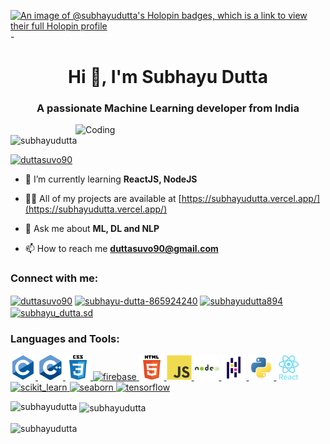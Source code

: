[![An image of @subhayudutta's Holopin badges, which is a link to view their full Holopin profile](https://holopin.me/subhayudutta)](https://holopin.io/@subhayudutta)-

<h1 align="center">Hi 👋, I'm Subhayu Dutta</h1>
<h3 align="center">A passionate Machine Learning developer from India</h3>
<img align="right" alt="Coding" width="400" src="https://cdn.dribbble.com/users/1059583/screenshots/4171367/media/34e69eb61a7bd8dea1c957a8b82605a7.gif">

<p align="left"> <img src="https://komarev.com/ghpvc/?username=subhayudutta&label=Profile%20views&color=0e75b6&style=flat" alt="subhayudutta" /> </p>

<p align="left"> <a href="https://twitter.com/duttasuvo90" target="blank"><img src="https://img.shields.io/twitter/follow/duttasuvo90?logo=twitter&style=for-the-badge" alt="duttasuvo90" /></a> </p>

- 🌱 I’m currently learning **ReactJS, NodeJS**

- 👨‍💻 All of my projects are available at [https://subhayudutta.vercel.app/](https://subhayudutta.vercel.app/)

- 💬 Ask me about **ML, DL and NLP**

- 📫 How to reach me **duttasuvo90@gmail.com**

<h3 align="left">Connect with me:</h3>
<p align="left">
<a href="https://twitter.com/duttasuvo90" target="blank"><img align="center" src="https://raw.githubusercontent.com/rahuldkjain/github-profile-readme-generator/master/src/images/icons/Social/twitter.svg" alt="duttasuvo90" height="30" width="40" /></a>
<a href="https://linkedin.com/in/subhayu-dutta-865924240" target="blank"><img align="center" src="https://raw.githubusercontent.com/rahuldkjain/github-profile-readme-generator/master/src/images/icons/Social/linked-in-alt.svg" alt="subhayu-dutta-865924240" height="30" width="40" /></a>
<a href="https://fb.com/subhayudutta894" target="blank"><img align="center" src="https://raw.githubusercontent.com/rahuldkjain/github-profile-readme-generator/master/src/images/icons/Social/facebook.svg" alt="subhayudutta894" height="30" width="40" /></a>
<a href="https://instagram.com/subhayu_dutta.sd" target="blank"><img align="center" src="https://raw.githubusercontent.com/rahuldkjain/github-profile-readme-generator/master/src/images/icons/Social/instagram.svg" alt="subhayu_dutta.sd" height="30" width="40" /></a>
</p>

<h3 align="left">Languages and Tools:</h3>
<p align="left"> <a href="https://www.cprogramming.com/" target="_blank" rel="noreferrer"> <img src="https://raw.githubusercontent.com/devicons/devicon/master/icons/c/c-original.svg" alt="c" width="40" height="40"/> </a> <a href="https://www.w3schools.com/cpp/" target="_blank" rel="noreferrer"> <img src="https://raw.githubusercontent.com/devicons/devicon/master/icons/cplusplus/cplusplus-original.svg" alt="cplusplus" width="40" height="40"/> </a> <a href="https://www.w3schools.com/css/" target="_blank" rel="noreferrer"> <img src="https://raw.githubusercontent.com/devicons/devicon/master/icons/css3/css3-original-wordmark.svg" alt="css3" width="40" height="40"/> </a> <a href="https://firebase.google.com/" target="_blank" rel="noreferrer"> <img src="https://www.vectorlogo.zone/logos/firebase/firebase-icon.svg" alt="firebase" width="40" height="40"/> </a> <a href="https://www.w3.org/html/" target="_blank" rel="noreferrer"> <img src="https://raw.githubusercontent.com/devicons/devicon/master/icons/html5/html5-original-wordmark.svg" alt="html5" width="40" height="40"/> </a> <a href="https://developer.mozilla.org/en-US/docs/Web/JavaScript" target="_blank" rel="noreferrer"> <img src="https://raw.githubusercontent.com/devicons/devicon/master/icons/javascript/javascript-original.svg" alt="javascript" width="40" height="40"/> </a> <a href="https://nodejs.org" target="_blank" rel="noreferrer"> <img src="https://raw.githubusercontent.com/devicons/devicon/master/icons/nodejs/nodejs-original-wordmark.svg" alt="nodejs" width="40" height="40"/> </a> <a href="https://pandas.pydata.org/" target="_blank" rel="noreferrer"> <img src="https://raw.githubusercontent.com/devicons/devicon/2ae2a900d2f041da66e950e4d48052658d850630/icons/pandas/pandas-original.svg" alt="pandas" width="40" height="40"/> </a> <a href="https://www.python.org" target="_blank" rel="noreferrer"> <img src="https://raw.githubusercontent.com/devicons/devicon/master/icons/python/python-original.svg" alt="python" width="40" height="40"/> </a> <a href="https://reactjs.org/" target="_blank" rel="noreferrer"> <img src="https://raw.githubusercontent.com/devicons/devicon/master/icons/react/react-original-wordmark.svg" alt="react" width="40" height="40"/> </a> <a href="https://scikit-learn.org/" target="_blank" rel="noreferrer"> <img src="https://upload.wikimedia.org/wikipedia/commons/0/05/Scikit_learn_logo_small.svg" alt="scikit_learn" width="40" height="40"/> </a> <a href="https://seaborn.pydata.org/" target="_blank" rel="noreferrer"> <img src="https://seaborn.pydata.org/_images/logo-mark-lightbg.svg" alt="seaborn" width="40" height="40"/> </a> <a href="https://www.tensorflow.org" target="_blank" rel="noreferrer"> <img src="https://www.vectorlogo.zone/logos/tensorflow/tensorflow-icon.svg" alt="tensorflow" width="40" height="40"/> </a> </p>

<p><img align="left" src="https://github-readme-stats.vercel.app/api/top-langs?username=subhayudutta&show_icons=true&locale=en&layout=compact" alt="subhayudutta" /></p>

<p>&nbsp;<img align="center" src="https://github-readme-stats.vercel.app/api?username=subhayudutta&show_icons=true&locale=en" alt="subhayudutta" /></p>

<p><img align="center" src="https://github-readme-streak-stats.herokuapp.com/?user=subhayudutta&" alt="subhayudutta" /></p>
